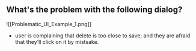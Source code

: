 
## What's the problem with the following dialog?
![[Problematic_UI_Example_1.png]]
- user is complaining that delete is too close to save; and they are afraid that they'll click on it by mistsake. 



